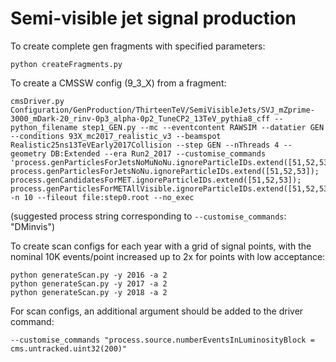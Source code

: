 # Semi-visible jet signal production

To create complete gen fragments with specified parameters:
```
python createFragments.py
```

To create a CMSSW config (9_3_X) from a fragment:
```
cmsDriver.py Configuration/GenProduction/ThirteenTeV/SemiVisibleJets/SVJ_mZprime-3000_mDark-20_rinv-0p3_alpha-0p2_TuneCP2_13TeV_pythia8_cff --python_filename step1_GEN.py --mc --eventcontent RAWSIM --datatier GEN --conditions 93X_mc2017_realistic_v3 --beamspot Realistic25ns13TeVEarly2017Collision --step GEN --nThreads 4 --geometry DB:Extended --era Run2_2017 --customise_commands 'process.genParticlesForJetsNoMuNoNu.ignoreParticleIDs.extend([51,52,53]); process.genParticlesForJetsNoNu.ignoreParticleIDs.extend([51,52,53]); process.genCandidatesForMET.ignoreParticleIDs.extend([51,52,53]); process.genParticlesForMETAllVisible.ignoreParticleIDs.extend([51,52,53])' -n 10 --fileout file:step0.root --no_exec
```
(suggested process string corresponding to `--customise_commands`: "DMinvis")

To create scan configs for each year with a grid of signal points, with the nominal 10K events/point increased up to 2x for points with low acceptance:
```
python generateScan.py -y 2016 -a 2
python generateScan.py -y 2017 -a 2
python generateScan.py -y 2018 -a 2
```

For scan configs, an additional argument should be added to the driver command:
```
--customise_commands "process.source.numberEventsInLuminosityBlock = cms.untracked.uint32(200)"
```

